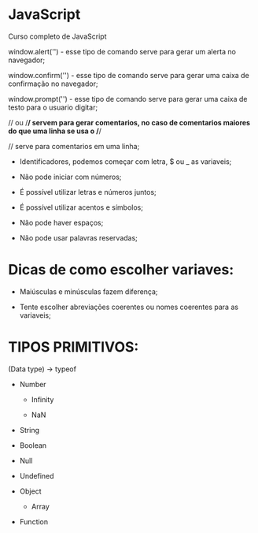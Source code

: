 # JavaScript
 Curso completo de JavaScript


 window.alert('') - esse tipo de comando serve para gerar um alerta no navegador;

 window.confirm('') - esse tipo de comando serve para gerar uma caixa de confirmação no navegador;

 window.prompt('') - esse tipo de comando serve para gerar uma caixa de testo para o usuario digitar;

 // ou /**/ servem para gerar comentarios, no caso de comentarios maiores do que uma linha se usa o /**/

 // serve para comentarios em uma linha;

* Identificadores, podemos começar com letra, $ ou _ as variaveis;

* Não pode iniciar com números;

* É possível utilizar letras e números juntos;

* É possível utilizar acentos e símbolos;

* Não pode haver espaços;

* Não pode usar palavras reservadas;

# Dicas de como escolher variaves:

- Maiúsculas e minúsculas fazem diferença;

- Tente escolher abreviações coerentes  ou nomes coerentes para as variaveis;

# TIPOS PRIMITIVOS:

(Data type) -> typeof

* Number

    - Infinity

    - NaN

* String

* Boolean

* Null

* Undefined

* Object

    - Array

* Function

